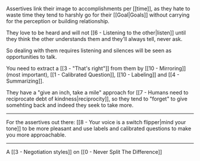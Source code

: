 Assertives link their image to accomplishments per [[time]], as they hate to waste time they tend to harshly go for their [[Goal|Goals]] without carrying for the perception or building relationship.

They love to be heard and will not [[6 - Listening to the other|listen]] until they think the other understands them and they'll always tell, never ask.

So dealing with them requires listening and silences will be seen as opportunities to talk.

You need to extract a [[3 - "That's right"]] from them by [[10 - Mirroring]] (most important), [[1 - Calibrated Question]], [[10 - Labeling]] and [[4 - Summarizing]].

They have a "give an inch, take a mile" approach for [[7 - Humans need to reciprocate debt of kindness|reciprocity]], so they tend to "forget" to give somehting back and indeed they seek to take more.

---

For the assertives out there: [[8 - Your voice is a switch flipper|mind your tone]] to be more pleasant and use labels and calibrated questions to make you more approachable.

---

A [[3 - Negotiation styles]] on [[0 - Never Split The Difference]]
